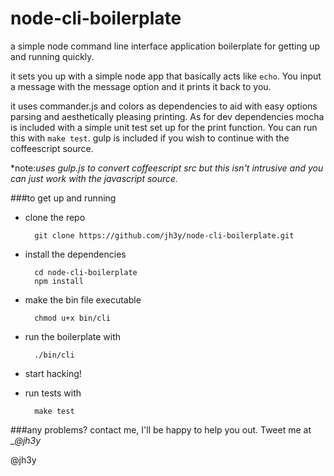 node-cli-boilerplate
===

a simple node command line interface application boilerplate for getting up and running quickly.

it sets you up with a simple node app that basically acts like `echo`. You input a message with the message option and it prints it back to you.

it uses commander.js and colors as dependencies to aid with easy options parsing and aesthetically pleasing printing. As for dev dependencies mocha is included with a simple unit test set up for the print function. You can run this with `make test`. gulp is included if you wish to continue with the coffeescript source.

*note:_uses gulp.js to convert coffeescript src but this isn't intrusive and you can just work with the javascript source._

###to get up and running

* clone the repo

		git clone https://github.com/jh3y/node-cli-boilerplate.git
    
* install the dependencies

		cd node-cli-boilerplate
		npm install
    
* make the bin file executable

		chmod u+x bin/cli
    
* run the boilerplate with

		./bin/cli
    
* start hacking!
* run tests with

		make test


###any problems?
contact me, I'll be happy to help you out. Tweet me at __@_jh3y__


@jh3y
